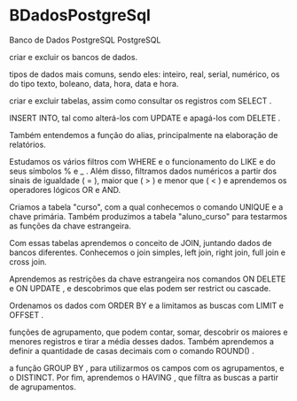 # BDadosPostgreSql
Banco de Dados PostgreSQL
PostgreSQL

criar e excluir os bancos de dados.

tipos de dados mais comuns, sendo eles: inteiro, real, serial, numérico, os do tipo texto, boleano, data, hora, data e hora.

 criar e excluir tabelas, assim como consultar os registros com SELECT . 

 INSERT INTO, tal como alterá-los com UPDATE e apagá-los com DELETE . 

Também entendemos a função do alias, principalmente na elaboração de relatórios.

Estudamos os vários filtros com WHERE e o funcionamento do LIKE e do seus símbolos % e _ . Além disso, filtramos dados numéricos a partir dos sinais de igualdade ( = ), maior que ( > ) e menor que ( < ) e aprendemos os operadores lógicos OR e AND.

Criamos a tabela "curso", com a qual conhecemos o comando UNIQUE e a chave primária. Também produzimos a tabela "aluno_curso" para testarmos as funções da chave estrangeira.

Com essas tabelas aprendemos o conceito de JOIN, juntando dados de bancos diferentes. Conhecemos o join simples, left join, right join, full join e cross join.

Aprendemos as restrições da chave estrangeira nos comandos ON DELETE e ON UPDATE , e descobrimos que elas podem ser restrict ou cascade.

Ordenamos os dados com ORDER BY e a limitamos as buscas com LIMIT e OFFSET .

funções de agrupamento, que podem contar, somar, descobrir os maiores e menores registros e tirar a média desses dados. Também aprendemos a definir a quantidade de casas decimais com o comando ROUND() .

 a função GROUP BY , para utilizarmos os campos com os agrupamentos, e o DISTINCT. Por fim, aprendemos o HAVING , que filtra as buscas a partir de agrupamentos.
